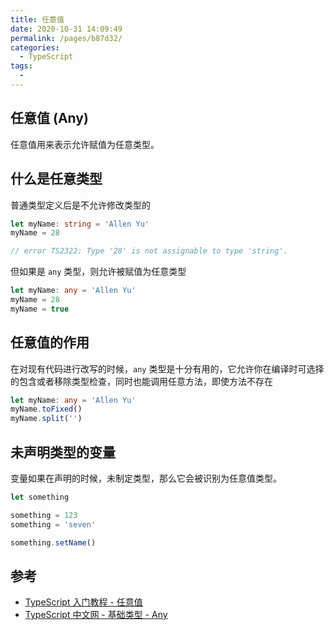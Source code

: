 ```yaml
---
title: 任意值
date: 2020-10-31 14:09:49
permalink: /pages/b87d32/
categories:
  - TypeScript
tags:
  -
---
```


## 任意值 (Any)

任意值用来表示允许赋值为任意类型。

## 什么是任意类型

普通类型定义后是不允许修改类型的

```typescript
let myName: string = 'Allen Yu'
myName = 28

// error TS2322: Type '28' is not assignable to type 'string'.
```

但如果是 `any` 类型，则允许被赋值为任意类型

```typescript
let myName: any = 'Allen Yu'
myName = 28
myName = true
```

## 任意值的作用

在对现有代码进行改写的时候，`any` 类型是十分有用的，它允许你在编译时可选择的包含或者移除类型检查，同时也能调用任意方法，即使方法不存在

```typescript
let myName: any = 'Allen Yu'
myName.toFixed()
myName.split('')
```

## 未声明类型的变量

变量如果在声明的时候，未制定类型，那么它会被识别为任意值类型。

```typescript
let something

something = 123
something = 'seven'

something.setName()
```

## 参考

- [TypeScript 入门教程 - 任意值](https://ts.xcatliu.com/basics/any)
- [TypeScript 中文网 - 基础类型 - Any](https://www.tslang.cn/docs/handbook/basic-types.html)
